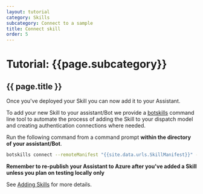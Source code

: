 ```yaml
---
layout: tutorial
category: Skills
subcategory: Connect to a sample
title: Connect skill
order: 5
---
```


# Tutorial: {{page.subcategory}} 

## {{ page.title }}

Once you've deployed your Skill you can now add it to your Assistant. 

To add your new Skill to your assistant/Bot we provide a [botskills](https://www.npmjs.com/package/botskills) command line tool to automate the process of adding the Skill to your dispatch model and creating authentication connections where needed. 

Run the following command from a command prompt **within the directory of your assistant/Bot**. 

```bash
botskills connect --remoteManifest "{{site.data.urls.SkillManifest}}" --cs --luisFolder "<PATH_TO_LU_FOLDER>"
```

**Remember to re-publish your Assistant to Azure after you've added a Skill unless you plan on testing locally only**

See [Adding Skills]({{site.baseurl}}/skills/handbook/add-skills-to-a-virtual-assistant/) for more details.
